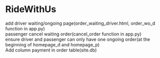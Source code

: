 # RideWithUs
add driver waiting/ongoing page(order_waiting_driver.html, order_wo_d function in app.py)  
passenger cancel waiting order(cancel_order function in app.py)  
ensure driver and passenger can only have one ongoing order(at the beginning of homepage_d and homepage_p)  
Add column payment in order table(site.db)  
